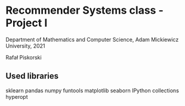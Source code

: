 # Recommender Systems class - Project I

Department of Mathematics and Computer Science, Adam Mickiewicz University, 2021

Rafał Piskorski

## Used libraries
sklearn
pandas
numpy
funtools
matplotlib
seaborn
IPython
collections
hyperopt




